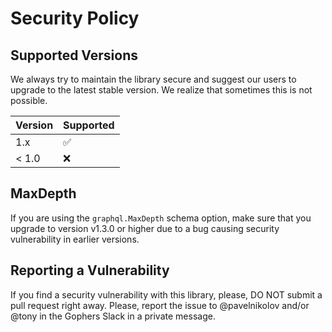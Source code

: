 # Security Policy

## Supported Versions

We always try to maintain the library secure and suggest our users to upgrade to the latest stable version. We realize that sometimes this is not possible.

| Version | Supported          |
| ------- | ------------------ |
| 1.x     | :white_check_mark: |
| < 1.0   | :x:                |

## MaxDepth
If you are using the `graphql.MaxDepth` schema option, make sure that you upgrade to version v1.3.0 or higher due to a bug causing security vulnerability in earlier versions.

## Reporting a Vulnerability

If you find a security vulnerability with this library, please, DO NOT submit a pull request right away. Please, report the issue to @pavelnikolov and/or @tony in the Gophers Slack in a private message.
